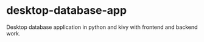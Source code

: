 # desktop-database-app
Desktop database application in python and kivy with frontend and backend work. 
